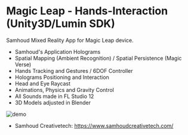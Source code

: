 # Magic Leap - Hands-Interaction (Unity3D/Lumin SDK)

Samhoud Mixed Reality App for Magic Leap device.

- Samhoud's Application Holograms
- Spatial Mapping (Ambient Recognition) / Spatial Persistence (Magic Verse)
- Hands Tracking and Gestures / 6DOF Controller
- Holograms Positioning and Interaction
- Head and Eye Raycast
- Animations, Physics and Gravity Control 
- All Sounds made in FL Studio 12
- 3D Models adjusted in Blender

![demo](https://user-images.githubusercontent.com/21102697/61935293-7b455600-af8a-11e9-8fea-e058be24be89.png)

- Samhoud Creativetech: https://www.samhoudcreativetech.com/
